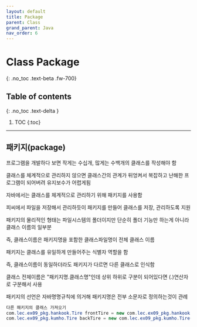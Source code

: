 ```yaml
---
layout: default
title: Package
parent: Class
grand_parent: Java
nav_order: 6
---
```


# Class Package
{: .no_toc .text-beta .fw-700}

## Table of contents
{: .no_toc .text-delta }

1. TOC
{:toc}

---

## 패키지(package)
 
프로그램을 개발하다 보면 작게는 수십개, 많게는 수백개의 클래스를 작성해야 함

클래스를 체계적으로 관리하지 않으면 클래스간의 관계가 뒤엉켜서 복잡하고 난해한 프로그램이 되어버려 유지보수가 어렵게됨

자바에서는 클래스를 체계적으로 관리하기 위해 패키지를 사용함

피씨에서 파일을 저장해서 관리하듯이 패키지를 만들어 클래스를 저장, 관리하도록 지원

패키지의 물리적인 형태는 파일시스템의 폴더이지만 단순히 폴더 기능만 하는게 아니라 클래스 이름의 일부분

즉, 클래스이름은 패키지명을 포함한 클래스파일명이 전체 클래스 이름

패키지는 클래스를 유일하게 만들어주는 식별자 역할을 함

즉, 클래스이름이 동일하더라도 패키지가 다르면 다른 클래스로 인식함

클래스 전체이름은 "패키지명.클래스명"인데 상위 하위로 구분이 되어있다면 (.)연산자로 구분해서 사용

패키지의 선언은 자바명명규칙에 의거해 패키지명은 전부 소문자로 정의하는것이 관례

```java
다른 패키지의 클래스 가져오기
com.lec.ex09_pkg.hankook.Tire frontTire = new com.lec.ex09_pkg.hankook.Tire();
com.lec.ex09_pkg.kumho.Tire backTire = new com.lec.ex09_pkg.kumho.Tire();
```